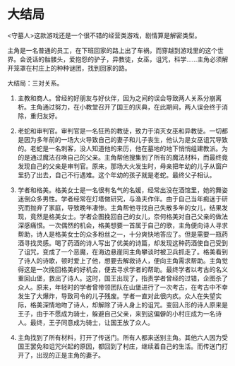 # 大结局

<守墓人>这款游戏还是一个很不错的经营类游戏，剧情算是解密类型。

主角是一名普通的员工，在下班回家的路上出了车祸，而穿越到游戏里的这个世界。会说话的骷髅头，爱抱怨的驴子，异教徒，女巫，诅咒，科学……主角必须解开笼罩在村庄上的种种谜团，找到回家的路。

大结局：三对关系。

1. 主教和商人。曾经的好朋友与好伙伴，因为之间的误会导致两人关系分崩离析。主角通过努力，在小教堂召开了国王的庆典，在此期间，两人误会终于消除，重归友好。

2. 老蛇和审判官。审判官是一名狂热的教徒，致力于消灭女巫和异教徒。一切都是因为多年前的一场大火导致自己的妻子和儿子丧生，他认为是女巫诅咒导致的。老蛇是一名刺客，没人知道他的来历，他在墓地的地下悄悄组建教派。为的是通过魔法召唤自己的父亲。主角帮他搜集到了所有的魔法材料，而最终竟发现自己的父亲是审判官。原来，那场大火发生时，母亲把年幼的儿子从窗户里扔了出去，自己不行遇难。这个年幼的孩子就是老蛇。最终父子相认。

3. 学者和格美。格美女士是一名很有名气的名媛，经常出没在酒馆里，她的舞姿迷倒众多男性。学者经常在灯塔做研究，与渔夫作伴。由于自己当年痴迷于研究而抛弃了家庭，导致晚年凄惨。主角帮他寻找自己失散多年的女儿，结果发现，竟然是格美女士。学者企图挽回自己的女儿，奈何格美对自己父亲的做法深感痛恨。一次偶然的机会，格美想要一首属于自己的歌，主角便向诗人寻求帮助，诗人是格美女士的众多粉丝之一，十分爽快地答应了。但是需要一瓶药酒寻找灵感。喝了药酒的诗人写出了优美的诗篇，却发现这种药酒使自己受到了诅咒，变成了一个恶魔，在海边悬崖同主角攀谈时被卫兵抓走了。格美看到了诗人的诗歌，顿时爱上了他，想要去解救诗人，便向主角需求帮助。主角觉得这是一次挽回格美的好机会，便去寻求学者的帮助。最终学者以考古的名义重回山堡，救出了诗人。这时，国王出现了，指责学者曾经的过错，企图杀了众人。原来，年轻时的学者曾带领团队在山堡进行了一次考古，在考古中不幸发生了大爆炸，导致司令的儿子残废。学者一直对此很内疚。众人在失望实际，格美深情地吻了诗人，却解除了诗人身上的诅咒。变回人形的诗人原来是王子，由于不愿成为骑士，躲避自己父亲，来到这偏僻的小村庄成为一名诗人。最终，王子同意成为骑士，让国王放了众人。

4. 主角找到了所有材料，打开了传送门。所有人都来送别主角。其他六人因为受国王罢免和诅咒兴起的原因，都回到了村庄，继续着自己的生活。而传送门打开了，出现的正是主角的妻子。
